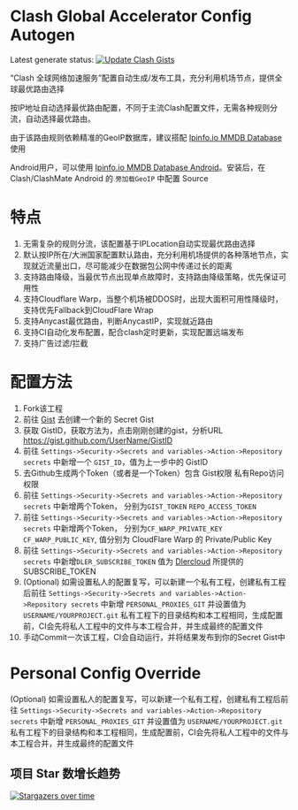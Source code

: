 # Clash Global Accelerator Config Autogen
Latest generate status: [![Update Clash Gists](https://github.com/JohnnySun/Clash_GlobalAccelerator_Autogen/actions/workflows/update_clash_gists.yml/badge.svg)](https://github.com/JohnnySun/Clash_GlobalAccelerator_Autogen/actions/workflows/update_clash_gists.yml)

“Clash 全球网络加速服务”配置自动生成/发布工具，充分利用机场节点，提供全球最优路由选择

按IP地址自动选择最优路由配置，不同于主流Clash配置文件，无需各种规则分流，自动选择最优路由。

由于该路由规则依赖精准的GeoIP数据库，建议搭配 [Ipinfo.io MMDB Database](https://github.com/JohnnySun/geoip) 使用

Android用户，可以使用 [Ipinfo.io MMDB Database Android](https://github.com/JohnnySun/ClashForAndroid-Geoip/releases)。安装后，在Clash/ClashMate Android 的 `旁加载GeoIP` 中配置 Source

# 特点
1. 无需复杂的规则分流，该配置基于IPLocation自动实现最优路由选择
2. 默认按IP所在/大洲国家配置默认路由，充分利用机场提供的各种落地节点，实现就近流量出口，尽可能减少在数据包公网中传递过长的距离
3. 支持路由降级，当最优节点出现单点故障时，支持路由降级策略，优先保证可用性
4. 支持Cloudflare Warp，当整个机场被DDOS时，出现大面积可用性降级时，支持优先Fallback到CloudFlare Wrap
5. 支持Anycast最优路由，判断AnycastIP，实现就近路由
6. 支持CI自动化发布配置，配合clash定时更新，实现配置远端发布
7. 支持广告过滤/拦截

# 配置方法
1. Fork该工程
2. 前往 [Gist](https://gist.github.com) 去创建一个新的 Secret Gist
3. 获取 GistID，获取方法为，点击刚刚创建的gist，分析URL https://gist.github.com/UserName/GistID
4. 前往 `Settings->Security->Secrets and variables->Action->Repository secrets` 中新增一个 `GIST_ID`，值为上一步中的 GistID
5. 去Github生成两个Token（或者是一个Token）包含 Gist权限 私有Repo访问权限
6. 前往 `Settings->Security->Secrets and variables->Action->Repository secrets` 中新增两个Token， 分别为`GIST_TOKEN` `REPO_ACCESS_TOKEN`
7. 前往 `Settings->Security->Secrets and variables->Action->Repository secrets` 中新增两个Token， 分别为`CF_WARP_PRIVATE_KEY` `CF_WARP_PUBLIC_KEY`, 值分别为 CloudFlare Warp 的 Private/Public Key
8. 前往 `Settings->Security->Secrets and variables->Action->Repository secrets` 中新增`DLER_SUBSCRIBE_TOKEN` 值为 [Dlercloud](https://dlercloud.com) 所提供的SUBSCRIBE_TOKEN
9. (Optional) 如需设置私人的配置复写，可以新建一个私有工程，创建私有工程后前往 `Settings->Security->Secrets and variables->Action->Repository secrets` 中新增 `PERSONAL_PROXIES_GIT` 并设置值为 `USERNAME/YOURPROJECT.git` 私有工程下的目录结构和本工程相同，生成配置前，CI会先将私人工程中的文件与本工程合并，并生成最终的配置文件
10. 手动Commit一次该工程，CI会自动运行，并将结果发布到你的Secret Gist中

# Personal Config Override
(Optional) 如需设置私人的配置复写，可以新建一个私有工程，创建私有工程后前往 `Settings->Security->Secrets and variables->Action->Repository secrets` 中新增 `PERSONAL_PROXIES_GIT` 并设置值为 `USERNAME/YOURPROJECT.git` 私有工程下的目录结构和本工程相同，生成配置前，CI会先将私人工程中的文件与本工程合并，并生成最终的配置文件

## 项目 Star 数增长趋势
[![Stargazers over time](https://starchart.cc/JohnnySun/Clash_GlobalAccelerator_Autogen.svg)](https://starchart.cc/JohnnySun/Clash_GlobalAccelerator_Autogen)

